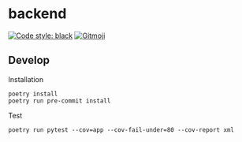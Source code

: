 # backend
[![Code style: black](https://img.shields.io/badge/code%20style-black-000000.svg)](https://github.com/psf/black)
<a href="https://gitmoji.dev">
  <img src="https://img.shields.io/badge/gitmoji-%20😜%20😍-FFDD67.svg" alt="Gitmoji">
</a>

## Develop
Installation
```
poetry install
poetry run pre-commit install
```

Test
```
poetry run pytest --cov=app --cov-fail-under=80 --cov-report xml
```